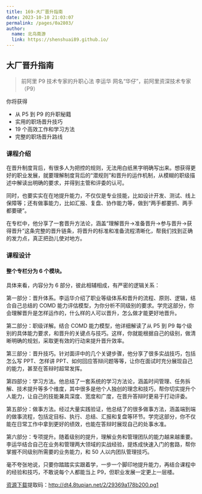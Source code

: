 ```yaml
---
title: 169-大厂晋升指南
date: 2023-10-10 21:03:07
permalink: /pages/0a2803/
author: 
  name: 北鸟南游
  link: https://shenshuai89.github.io/
---
```

## 大厂晋升指南

> 前阿里 P9 技术专家的升职心法
> 李运华  网名“华仔”，前阿里资深技术专家（P9）

你将获得

- 从 P5 到 P9 的升职秘籍
- 实用的职场晋升技巧
- 19 个高效工作和学习方法
- 完整的职场晋升路线

### 课程介绍

在晋升制度背后，有很多人为把控的规则，无法用白纸黑字明确写出来。想获得更好的职业发展，就要理解制度背后的“潜规则”和晋升的运作机制，从模糊的职级描述中解读出明确的要求，并得到主管和评委的认可。

同时，也要实实在在地提升能力，不仅仅是专业技能，比如设计开发、测试、线上保障等；还有做事能力，比如汇报、复盘、协作能力等，做到“两手都要抓、两手都要硬”。

在专栏中，他分享了一套晋升方法论，涵盖“理解晋升→准备晋升→参与晋升→获得晋升”这条完整的晋升链条，将晋升的标准和准备流程清晰化，帮我们找到正确的发力点，真正把劲儿使对地方。

### 课程设计

#### 整个专栏分为 6 个模块。

具体来看，内容分为 6 部分，彼此相辅相成，有严密的逻辑关系：

第一部分：晋升体系。李运华介绍了职业等级体系和晋升的流程、原则、逻辑，结合自己总结的 COMD 能力评估模型，为你分析不同级别的要求。学完这部分，你会理解晋升是怎样运作的，什么样的人可以晋升，怎么做才能更好地晋升。

第二部分：职级详解。结合 COMD 能力模型，他详细解读了从 P5 到 P9 每个级别的具体能力要求，和晋升的关键点与技巧。这样，你就能根据自己的级别，做清晰明确的规划，采取更有效的行动来提升晋升效率。

第三部分：晋升技巧。针对面评中的几个关键步骤，他分享了很多实战技巧，包括怎么写 PPT、怎样讲 PPT、如何回应答辩问题等等，让你在面试时充分展现自己的能力，甚至在答辩时超常发挥。

第四部分：学习方法。他总结了一套系统的学习方法论，涵盖时间管理、任务拆解、技术提升等多个维度，其中很多是他个人独创的理念和技巧，帮你切实提升个人能力，让自己的技能兼具深度、宽度和广度，在晋升答辩时更易于打动评委。

第五部分：做事方法。经过大量实践验证，他总结了的很多做事方法，涵盖端到端的做事流程，包括定目标、执行、总结、汇报和复盘等环节。学完这部分，你不仅能在日常工作中拿到更好的绩效，也能在答辩时展现自己的处事水准。

第六部分：专项提升。随着级别的提升，理解业务和管理团队的能力越来越重要。李运华结合自己在业务和管理两大领域的实战经验，提炼成快速入门的套路，帮你掌握不同级别所需要的业务能力，和 50 人以内团队管理技巧。

毫不夸张地说，只要你踏踏实实跟着学，一步一个脚印地提升能力，再结合课程中的经验和技巧，不敢说每个人都能当上 P9，但职业发展一定更上一层楼。

[资源下载](https://pan.baidu.com/s/1DWF1jwHelg8H1gr4ceBpvQ)提取码：http://dt4.8tupian.net/2/29369a178b200.pg1

